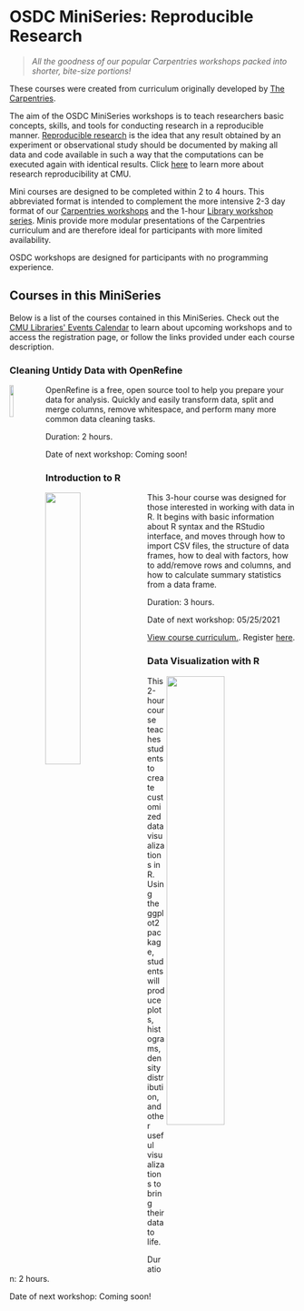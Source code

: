 # OSDC MiniSeries: Reproducible Research

> *All the goodness of our popular Carpentries workshops packed into shorter, bite-size portions!*

These courses were created from curriculum originally developed by [The Carpentries](https://software-carpentry.org/). 

The aim of the OSDC MiniSeries workshops is to teach researchers basic concepts, skills, and tools for conducting research in a reproducible manner. [Reproducible research](https://en.wikipedia.org/wiki/Reproducibility) is the idea that any result obtained by an experiment or observational study should be documented by making all data and code available in such a way that the computations can be executed again with identical results. Click [here](https://guides.library.cmu.edu/reproducibility) to learn more about research reproducibility at CMU.

Mini courses are designed to be completed within 2 to 4 hours. This abbreviated format is intended to complement the more intensive 2-3 day format of our [Carpentries workshops](https://carpentries.org/) and the 1-hour [Library workshop series](https://cmu.libcal.com/calendar/workshops?cid=9148&t=g&d=0000-00-00&cal=9148&inc=0). Minis provide more modular presentations of the Carpentries curriculum and are therefore ideal for participants with more limited availability.

OSDC workshops are designed for participants with no programming experience. 

## Courses in this MiniSeries
Below is a list of the courses contained in this MiniSeries. Check out the [CMU Libraries' Events Calendar](https://cmu.libcal.com/) to learn about upcoming workshops and to access the registration page, or follow the links provided under each course description.

### Cleaning Untidy Data with OpenRefine
<img align="left" width="12%" height="12%" src="https://user-images.githubusercontent.com/32546509/117060645-1e460a80-acef-11eb-944a-1dc6df16bc1e.png"> OpenRefine is a free, open source tool to help you prepare your data for analysis. Quickly and easily transform data, split and merge columns, remove whitespace, and perform many more common data cleaning tasks.

Duration: 2 hours.

Date of next workshop: Coming soon!

### Introduction to R
<img align="left" width="35%" height="35%" src="https://user-images.githubusercontent.com/32546509/115733813-37e26c00-a357-11eb-9578-1a9711ac4e53.png"> This 3-hour course was designed for those interested in working with data in R. It begins with basic information about R syntax and the RStudio interface, and moves through how to import CSV files, the structure of data frames, how to deal with factors, how to add/remove rows and columns, and how to calculate summary statistics from a data frame.

Duration: 3 hours.

Date of next workshop: 05/25/2021

[View course curriculum.](https://cmu-lib.github.io/os-workshops/reproducible-research/Introduction%20to%20R.pdf). Register [here](https://cmu.libcal.com/event/7743280). 

### Data Visualization with R 
<img align="right" width="45%" height="45%" src="https://user-images.githubusercontent.com/32546509/115735540-8e9c7580-a358-11eb-88cb-5382d51cbed6.JPG"> This 2-hour course teaches students to create customized data visualizations in R. Using the ggplot2 package, students will produce plots, histograms, density distribution, and other useful visualizations to bring their data to life. 

Duration: 2 hours.

Date of next workshop: Coming soon!
